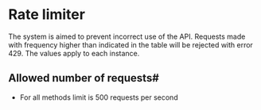 # Rate limiter

The system is aimed to prevent incorrect use of the API. Requests made with frequency higher than indicated in the table
will be rejected with error 429. The values apply to each instance.

## Allowed number of requests#

- For all methods limit is 500 requests per second